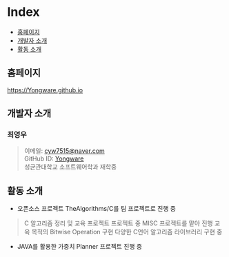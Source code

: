 # Index
 * [홈페이지](#HOME_PAGE)
 * [개발자 소개](#Members)
 * [활동 소개](#about_doing)

## <div id = "HOME_PAGE">홈페이지</div>
https://Yongware.github.io

## <div id = "Members">개발자 소개</div>
### 최영우
> 이메일: cyw7515@naver.com<br>
> GitHub ID: [Yongware](https://github.com/yongware)<br>
> 성균관대학교 소프트웨어학과 재학중<br>

## <div id = "about_doing">활동 소개</div>
 * 오픈소스 프로젝트 TheAlgorithms/C를 팀 프로젝트로 진행 중
 > C 알고리즘 정리 및 교육 프로젝트
 > 프로젝트 중 MISC 프로젝트를 맡아 진행
 > 교육 목적의 Bitwise Operation 구현
 > 다양한 C언어 알고리즘 라이브러리 구현 중
 
 * JAVA를 활용한 가중치 Planner 프로젝트 진행 중
